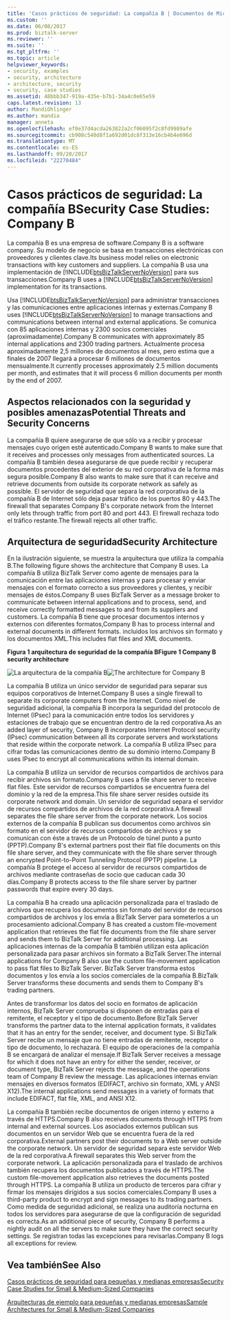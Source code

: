 ```yaml
---
title: 'Casos prácticos de seguridad: La compañía B | Documentos de Microsoft'
ms.custom: ''
ms.date: 06/08/2017
ms.prod: biztalk-server
ms.reviewer: ''
ms.suite: ''
ms.tgt_pltfrm: ''
ms.topic: article
helpviewer_keywords:
- security, examples
- security, architecture
- architecture, security
- security, case studies
ms.assetid: 48bbb347-919a-435e-b7b1-34a4c0e65e59
caps.latest.revision: 13
author: MandiOhlinger
ms.author: mandia
manager: anneta
ms.openlocfilehash: ef0e37d4acda263822a2cf06095f2c8fd9989afe
ms.sourcegitcommit: cb908c540d8f1a692d01dc8f313e16cb4b4e696d
ms.translationtype: MT
ms.contentlocale: es-ES
ms.lasthandoff: 09/20/2017
ms.locfileid: "22270484"
---
```

# <a name="security-case-studies-company-b"></a><span data-ttu-id="54151-102">Casos prácticos de seguridad: La compañía B</span><span class="sxs-lookup"><span data-stu-id="54151-102">Security Case Studies: Company B</span></span>
<span data-ttu-id="54151-103">La compañía B es una empresa de software.</span><span class="sxs-lookup"><span data-stu-id="54151-103">Company B is a software company.</span></span> <span data-ttu-id="54151-104">Su modelo de negocio se basa en transacciones electrónicas con proveedores y clientes clave.</span><span class="sxs-lookup"><span data-stu-id="54151-104">Its business model relies on electronic transactions with key customers and suppliers.</span></span> <span data-ttu-id="54151-105">La compañía B usa una implementación de [!INCLUDE[btsBizTalkServerNoVersion](../includes/btsbiztalkservernoversion-md.md)] para sus transacciones.</span><span class="sxs-lookup"><span data-stu-id="54151-105">Company B uses a [!INCLUDE[btsBizTalkServerNoVersion](../includes/btsbiztalkservernoversion-md.md)] implementation for its transactions.</span></span>  
  
 <span data-ttu-id="54151-106">Usa [!INCLUDE[btsBizTalkServerNoVersion](../includes/btsbiztalkservernoversion-md.md)] para administrar transacciones y las comunicaciones entre aplicaciones internas y externas.</span><span class="sxs-lookup"><span data-stu-id="54151-106">Company B uses [!INCLUDE[btsBizTalkServerNoVersion](../includes/btsbiztalkservernoversion-md.md)] to manage transactions and communications between internal and external applications.</span></span> <span data-ttu-id="54151-107">Se comunica con 85 aplicaciones internas y 2300 socios comerciales (aproximadamente).</span><span class="sxs-lookup"><span data-stu-id="54151-107">Company B communicates with approximately 85 internal applications and 2300 trading partners.</span></span> <span data-ttu-id="54151-108">Actualmente procesa aproximadamente 2,5 millones de documentos al mes, pero estima que a finales de 2007 llegará a procesar 6 millones de documentos mensualmente.</span><span class="sxs-lookup"><span data-stu-id="54151-108">It currently processes approximately 2.5 million documents per month, and estimates that it will process 6 million documents per month by the end of 2007.</span></span>  
  
## <a name="potential-threats-and-security-concerns"></a><span data-ttu-id="54151-109">Aspectos relacionados con la seguridad y posibles amenazas</span><span class="sxs-lookup"><span data-stu-id="54151-109">Potential Threats and Security Concerns</span></span>  
 <span data-ttu-id="54151-110">La compañía B quiere asegurarse de que sólo va a recibir y procesar mensajes cuyo origen esté autenticado.</span><span class="sxs-lookup"><span data-stu-id="54151-110">Company B wants to make sure that it receives and processes only messages from authenticated sources.</span></span> <span data-ttu-id="54151-111">La compañía B también desea asegurarse de que puede recibir y recuperar documentos procedentes del exterior de su red corporativa de la forma más segura posible.</span><span class="sxs-lookup"><span data-stu-id="54151-111">Company B also wants to make sure that it can receive and retrieve documents from outside its corporate network as safely as possible.</span></span> <span data-ttu-id="54151-112">El servidor de seguridad que separa la red corporativa de la compañía B de Internet sólo deja pasar tráfico de los puertos 80 y 443.</span><span class="sxs-lookup"><span data-stu-id="54151-112">The firewall that separates Company B's corporate network from the Internet only lets through traffic from port 80 and port 443.</span></span> <span data-ttu-id="54151-113">El firewall rechaza todo el tráfico restante.</span><span class="sxs-lookup"><span data-stu-id="54151-113">The firewall rejects all other traffic.</span></span>  
  
## <a name="security-architecture"></a><span data-ttu-id="54151-114">Arquitectura de seguridad</span><span class="sxs-lookup"><span data-stu-id="54151-114">Security Architecture</span></span>  
 <span data-ttu-id="54151-115">En la ilustración siguiente, se muestra la arquitectura que utiliza la compañía B.</span><span class="sxs-lookup"><span data-stu-id="54151-115">The following figure shows the architecture that Company B uses.</span></span> <span data-ttu-id="54151-116">La compañía B utiliza BizTalk Server como agente de mensajes para la comunicación entre las aplicaciones internas y para procesar y enviar mensajes con el formato correcto a sus proveedores y clientes, y recibir mensajes de éstos.</span><span class="sxs-lookup"><span data-stu-id="54151-116">Company B uses BizTalk Server as a message broker to communicate between internal applications and to process, send, and receive correctly formatted messages to and from its suppliers and customers.</span></span> <span data-ttu-id="54151-117">La compañía B tiene que procesar documentos internos y externos con diferentes formatos,</span><span class="sxs-lookup"><span data-stu-id="54151-117">Company B has to process internal and external documents in different formats.</span></span> <span data-ttu-id="54151-118">incluidos los archivos sin formato y los documentos XML.</span><span class="sxs-lookup"><span data-stu-id="54151-118">This includes flat files and XML documents.</span></span>  
  
 <span data-ttu-id="54151-119">**Figura 1 arquitectura de seguridad de la compañía B**</span><span class="sxs-lookup"><span data-stu-id="54151-119">**Figure 1 Company B security architecture**</span></span>  
  
 <span data-ttu-id="54151-120">![La arquitectura de la compañía B](../core/media/bpi-cp-pc-company-b.gif "BPI_CP_PC_COMPANY_B")</span><span class="sxs-lookup"><span data-stu-id="54151-120">![The architecture for Company B](../core/media/bpi-cp-pc-company-b.gif "BPI_CP_PC_COMPANY_B")</span></span>  
  
 <span data-ttu-id="54151-121">La compañía B utiliza un único servidor de seguridad para separar sus equipos corporativos de Internet.</span><span class="sxs-lookup"><span data-stu-id="54151-121">Company B uses a single firewall to separate its corporate computers from the Internet.</span></span> <span data-ttu-id="54151-122">Como nivel de seguridad adicional, la compañía B incorpora la seguridad del protocolo de Internet (IPsec) para la comunicación entre todos los servidores y estaciones de trabajo que se encuentran dentro de la red corporativa.</span><span class="sxs-lookup"><span data-stu-id="54151-122">As an added layer of security, Company B incorporates Internet Protocol security (IPsec) communication between all its corporate servers and workstations that reside within the corporate network.</span></span> <span data-ttu-id="54151-123">La compañía B utiliza IPsec para cifrar todas las comunicaciones dentro de su dominio interno.</span><span class="sxs-lookup"><span data-stu-id="54151-123">Company B uses IPsec to encrypt all communications within its internal domain.</span></span>  
  
 <span data-ttu-id="54151-124">La compañía B utiliza un servidor de recursos compartidos de archivos para recibir archivos sin formato.</span><span class="sxs-lookup"><span data-stu-id="54151-124">Company B uses a file share server to receive flat files.</span></span> <span data-ttu-id="54151-125">Este servidor de recursos compartidos se encuentra fuera del dominio y la red de la empresa.</span><span class="sxs-lookup"><span data-stu-id="54151-125">This file share server resides outside its corporate network and domain.</span></span> <span data-ttu-id="54151-126">Un servidor de seguridad separa el servidor de recursos compartidos de archivos de la red corporativa.</span><span class="sxs-lookup"><span data-stu-id="54151-126">A firewall separates the file share server from the corporate network.</span></span> <span data-ttu-id="54151-127">Los socios externos de la compañía B publican sus documentos como archivos sin formato en el servidor de recursos compartidos de archivos y se comunican con éste a través de un Protocolo de túnel punto a punto (PPTP).</span><span class="sxs-lookup"><span data-stu-id="54151-127">Company B's external partners post their flat file documents on this file share server, and they communicate with the file share server through an encrypted Point-to-Point Tunneling Protocol (PPTP) pipeline.</span></span> <span data-ttu-id="54151-128">La compañía B protege el acceso al servidor de recursos compartidos de archivos mediante contraseñas de socio que caducan cada 30 días.</span><span class="sxs-lookup"><span data-stu-id="54151-128">Company B protects access to the file share server by partner passwords that expire every 30 days.</span></span>  
  
 <span data-ttu-id="54151-129">La compañía B ha creado una aplicación personalizada para el traslado de archivos que recupera los documentos sin formato del servidor de recursos compartidos de archivos y los envía a BizTalk Server para someterlos a un procesamiento adicional.</span><span class="sxs-lookup"><span data-stu-id="54151-129">Company B has created a custom file-movement application that retrieves the flat file documents from the file share server and sends them to BizTalk Server for additional processing.</span></span> <span data-ttu-id="54151-130">Las aplicaciones internas de la compañía B también utilizan esta aplicación personalizada para pasar archivos sin formato a BizTalk Server.</span><span class="sxs-lookup"><span data-stu-id="54151-130">The internal applications for Company B also use the custom file-movement application to pass flat files to BizTalk Server.</span></span> <span data-ttu-id="54151-131">BizTalk Server transforma estos documentos y los envía a los socios comerciales de la compañía B.</span><span class="sxs-lookup"><span data-stu-id="54151-131">BizTalk Server transforms these documents and sends them to Company B's trading partners.</span></span>  
  
 <span data-ttu-id="54151-132">Antes de transformar los datos del socio en formatos de aplicación internos, BizTalk Server comprueba si disponen de entradas para el remitente, el receptor y el tipo de documento.</span><span class="sxs-lookup"><span data-stu-id="54151-132">Before BizTalk Server transforms the partner data to the internal application formats, it validates that it has an entry for the sender, receiver, and document type.</span></span> <span data-ttu-id="54151-133">Si BizTalk Server recibe un mensaje que no tiene entradas de remitente, receptor o tipo de documento, lo rechazará. El equipo de operaciones de la compañía B se encargará de analizar el mensaje.</span><span class="sxs-lookup"><span data-stu-id="54151-133">If BizTalk Server receives a message for which it does not have an entry for either the sender, receiver, or document type, BizTalk Server rejects the message, and the operations team of Company B review the message.</span></span> <span data-ttu-id="54151-134">Las aplicaciones internas envían mensajes en diversos formatos (EDIFACT, archivo sin formato, XML y ANSI X12).</span><span class="sxs-lookup"><span data-stu-id="54151-134">The internal applications send messages in a variety of formats that include EDIFACT, flat file, XML, and ANSI X12.</span></span>  
  
 <span data-ttu-id="54151-135">La compañía B también recibe documentos de origen interno y externo a través de HTTPS.</span><span class="sxs-lookup"><span data-stu-id="54151-135">Company B also receives documents through HTTPS from internal and external sources.</span></span> <span data-ttu-id="54151-136">Los asociados externos publican sus documentos en un servidor Web que se encuentra fuera de la red corporativa.</span><span class="sxs-lookup"><span data-stu-id="54151-136">External partners post their documents to a Web server outside the corporate network.</span></span> <span data-ttu-id="54151-137">Un servidor de seguridad separa este servidor Web de la red corporativa.</span><span class="sxs-lookup"><span data-stu-id="54151-137">A firewall separates this Web server from the corporate network.</span></span> <span data-ttu-id="54151-138">La aplicación personalizada para el traslado de archivos también recupera los documentos publicados a través de HTTPS.</span><span class="sxs-lookup"><span data-stu-id="54151-138">The custom file-movement application also retrieves the documents posted through HTTPS.</span></span> <span data-ttu-id="54151-139">La compañía B utiliza un producto de terceros para cifrar y firmar los mensajes dirigidos a sus socios comerciales.</span><span class="sxs-lookup"><span data-stu-id="54151-139">Company B uses a third-party product to encrypt and sign messages to its trading partners.</span></span> <span data-ttu-id="54151-140">Como medida de seguridad adicional, se realiza una auditoría nocturna en todos los servidores para asegurarse de que la configuración de seguridad es correcta.</span><span class="sxs-lookup"><span data-stu-id="54151-140">As an additional piece of security, Company B performs a nightly audit on all the servers to make sure they have the correct security settings.</span></span> <span data-ttu-id="54151-141">Se registran todas las excepciones para revisarlas.</span><span class="sxs-lookup"><span data-stu-id="54151-141">Company B logs all exceptions for review.</span></span>  
  
## <a name="see-also"></a><span data-ttu-id="54151-142">Vea también</span><span class="sxs-lookup"><span data-stu-id="54151-142">See Also</span></span>  
 
 [<span data-ttu-id="54151-143">Casos prácticos de seguridad para pequeñas y medianas empresas</span><span class="sxs-lookup"><span data-stu-id="54151-143">Security Case Studies for Small & Medium-Sized Companies</span></span>](../core/security-case-studies-for-small-to-medium-sized-companies.md)   
 
 [<span data-ttu-id="54151-144">Arquitecturas de ejemplo para pequeñas y medianas empresas</span><span class="sxs-lookup"><span data-stu-id="54151-144">Sample Architectures for Small & Medium-Sized Companies</span></span>](../core/sample-architectures-for-small-medium-sized-companies.md)